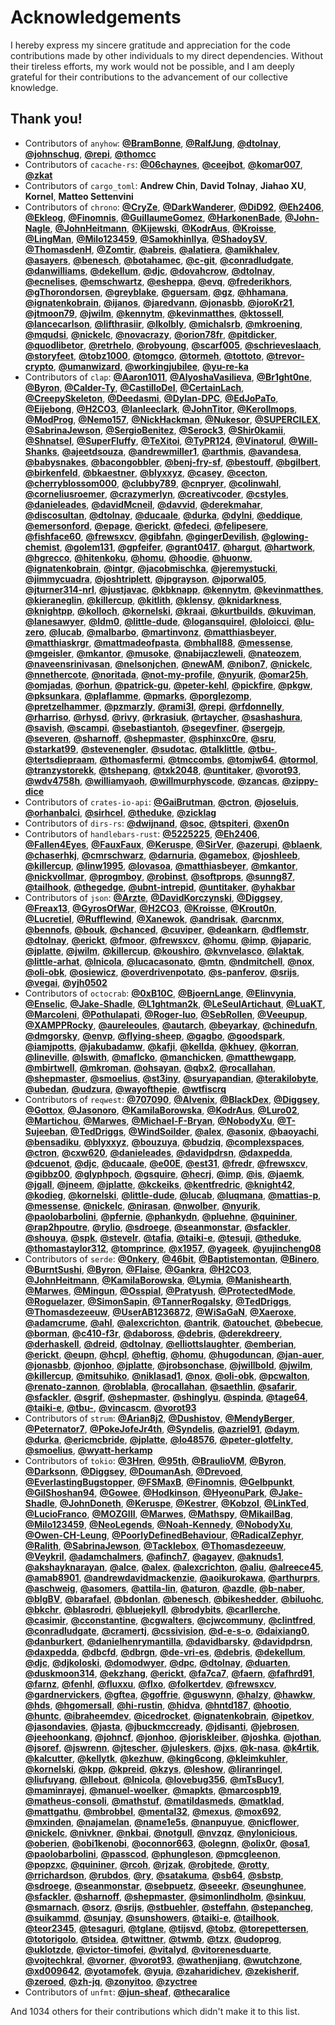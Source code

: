# Acknowledgements

I hereby express my sincere gratitude and appreciation for the code contributions made by other individuals to my direct dependencies. Without their tireless efforts, my work would not be possible, and I am deeply grateful for their contributions to the advancement of our collective knowledge.

## Thank you!

- Contributors of `anyhow`:  **[@BramBonne](https://github.com/BramBonne)**,  **[@RalfJung](https://github.com/RalfJung)**,  **[@dtolnay](https://github.com/dtolnay)**,  **[@johnschug](https://github.com/johnschug)**,  **[@repi](https://github.com/repi)**,  **[@thomcc](https://github.com/thomcc)**
- Contributors of `cacache-rs`:  **[@06chaynes](https://github.com/06chaynes)**,  **[@ceejbot](https://github.com/ceejbot)**,  **[@komar007](https://github.com/komar007)**,  **[@zkat](https://github.com/zkat)**
- Contributors of `cargo_toml`:  **Andrew Chin**,  **David Tolnay**,  **Jiahao XU**,  **Kornel**,  **Matteo Settenvini**
- Contributors of `chrono`:  **[@CryZe](https://github.com/CryZe)**,  **[@DarkWanderer](https://github.com/DarkWanderer)**,  **[@DiD92](https://github.com/DiD92)**,  **[@Eh2406](https://github.com/Eh2406)**,  **[@Ekleog](https://github.com/Ekleog)**,  **[@Finomnis](https://github.com/Finomnis)**,  **[@GuillaumeGomez](https://github.com/GuillaumeGomez)**,  **[@HarkonenBade](https://github.com/HarkonenBade)**,  **[@John-Nagle](https://github.com/John-Nagle)**,  **[@JohnHeitmann](https://github.com/JohnHeitmann)**,  **[@Kijewski](https://github.com/Kijewski)**,  **[@KodrAus](https://github.com/KodrAus)**,  **[@Kroisse](https://github.com/Kroisse)**,  **[@LingMan](https://github.com/LingMan)**,  **[@Milo123459](https://github.com/Milo123459)**,  **[@SamokhinIlya](https://github.com/SamokhinIlya)**,  **[@ShadoySV](https://github.com/ShadoySV)**,  **[@ThomasdenH](https://github.com/ThomasdenH)**,  **[@Zomtir](https://github.com/Zomtir)**,  **[@abreis](https://github.com/abreis)**,  **[@alatiera](https://github.com/alatiera)**,  **[@amikhalev](https://github.com/amikhalev)**,  **[@asayers](https://github.com/asayers)**,  **[@benesch](https://github.com/benesch)**,  **[@botahamec](https://github.com/botahamec)**,  **[@c-git](https://github.com/c-git)**,  **[@conradludgate](https://github.com/conradludgate)**,  **[@danwilliams](https://github.com/danwilliams)**,  **[@dekellum](https://github.com/dekellum)**,  **[@djc](https://github.com/djc)**,  **[@dovahcrow](https://github.com/dovahcrow)**,  **[@dtolnay](https://github.com/dtolnay)**,  **[@ecnelises](https://github.com/ecnelises)**,  **[@emschwartz](https://github.com/emschwartz)**,  **[@esheppa](https://github.com/esheppa)**,  **[@evq](https://github.com/evq)**,  **[@frederikhors](https://github.com/frederikhors)**,  **[@gThorondorsen](https://github.com/gThorondorsen)**,  **[@greyblake](https://github.com/greyblake)**,  **[@guersam](https://github.com/guersam)**,  **[@gz](https://github.com/gz)**,  **[@hhamana](https://github.com/hhamana)**,  **[@ignatenkobrain](https://github.com/ignatenkobrain)**,  **[@ijanos](https://github.com/ijanos)**,  **[@jaredvann](https://github.com/jaredvann)**,  **[@jonasbb](https://github.com/jonasbb)**,  **[@joroKr21](https://github.com/joroKr21)**,  **[@jtmoon79](https://github.com/jtmoon79)**,  **[@jwilm](https://github.com/jwilm)**,  **[@kennytm](https://github.com/kennytm)**,  **[@kevinmatthes](https://github.com/kevinmatthes)**,  **[@ktossell](https://github.com/ktossell)**,  **[@lancecarlson](https://github.com/lancecarlson)**,  **[@lifthrasiir](https://github.com/lifthrasiir)**,  **[@lkolbly](https://github.com/lkolbly)**,  **[@michalsrb](https://github.com/michalsrb)**,  **[@mkroening](https://github.com/mkroening)**,  **[@mqudsi](https://github.com/mqudsi)**,  **[@nickelc](https://github.com/nickelc)**,  **[@novacrazy](https://github.com/novacrazy)**,  **[@orion78fr](https://github.com/orion78fr)**,  **[@pitdicker](https://github.com/pitdicker)**,  **[@quodlibetor](https://github.com/quodlibetor)**,  **[@retrhelo](https://github.com/retrhelo)**,  **[@robyoung](https://github.com/robyoung)**,  **[@scarf005](https://github.com/scarf005)**,  **[@schrieveslaach](https://github.com/schrieveslaach)**,  **[@storyfeet](https://github.com/storyfeet)**,  **[@tobz1000](https://github.com/tobz1000)**,  **[@tomgco](https://github.com/tomgco)**,  **[@tormeh](https://github.com/tormeh)**,  **[@tottoto](https://github.com/tottoto)**,  **[@trevor-crypto](https://github.com/trevor-crypto)**,  **[@umanwizard](https://github.com/umanwizard)**,  **[@workingjubilee](https://github.com/workingjubilee)**,  **[@yu-re-ka](https://github.com/yu-re-ka)**
- Contributors of `clap`:  **[@Aaron1011](https://github.com/Aaron1011)**,  **[@AlyoshaVasilieva](https://github.com/AlyoshaVasilieva)**,  **[@Br1ght0ne](https://github.com/Br1ght0ne)**,  **[@Byron](https://github.com/Byron)**,  **[@Calder-Ty](https://github.com/Calder-Ty)**,  **[@CastilloDel](https://github.com/CastilloDel)**,  **[@CertainLach](https://github.com/CertainLach)**,  **[@CreepySkeleton](https://github.com/CreepySkeleton)**,  **[@Deedasmi](https://github.com/Deedasmi)**,  **[@Dylan-DPC](https://github.com/Dylan-DPC)**,  **[@EdJoPaTo](https://github.com/EdJoPaTo)**,  **[@Eijebong](https://github.com/Eijebong)**,  **[@H2CO3](https://github.com/H2CO3)**,  **[@Ianleeclark](https://github.com/Ianleeclark)**,  **[@JohnTitor](https://github.com/JohnTitor)**,  **[@Kerollmops](https://github.com/Kerollmops)**,  **[@ModProg](https://github.com/ModProg)**,  **[@Nemo157](https://github.com/Nemo157)**,  **[@NickHackman](https://github.com/NickHackman)**,  **[@Nukesor](https://github.com/Nukesor)**,  **[@SUPERCILEX](https://github.com/SUPERCILEX)**,  **[@SabrinaJewson](https://github.com/SabrinaJewson)**,  **[@SergioBenitez](https://github.com/SergioBenitez)**,  **[@Serock3](https://github.com/Serock3)**,  **[@Shir0kamii](https://github.com/Shir0kamii)**,  **[@Shnatsel](https://github.com/Shnatsel)**,  **[@SuperFluffy](https://github.com/SuperFluffy)**,  **[@TeXitoi](https://github.com/TeXitoi)**,  **[@TyPR124](https://github.com/TyPR124)**,  **[@Vinatorul](https://github.com/Vinatorul)**,  **[@Will-Shanks](https://github.com/Will-Shanks)**,  **[@ajeetdsouza](https://github.com/ajeetdsouza)**,  **[@andrewmiller1](https://github.com/andrewmiller1)**,  **[@arthmis](https://github.com/arthmis)**,  **[@avandesa](https://github.com/avandesa)**,  **[@babysnakes](https://github.com/babysnakes)**,  **[@bacongobbler](https://github.com/bacongobbler)**,  **[@benj-fry-sf](https://github.com/benj-fry-sf)**,  **[@bestouff](https://github.com/bestouff)**,  **[@bgilbert](https://github.com/bgilbert)**,  **[@birkenfeld](https://github.com/birkenfeld)**,  **[@bkaestner](https://github.com/bkaestner)**,  **[@blyxxyz](https://github.com/blyxxyz)**,  **[@casey](https://github.com/casey)**,  **[@cecton](https://github.com/cecton)**,  **[@cherryblossom000](https://github.com/cherryblossom000)**,  **[@clubby789](https://github.com/clubby789)**,  **[@cnpryer](https://github.com/cnpryer)**,  **[@colinwahl](https://github.com/colinwahl)**,  **[@corneliusroemer](https://github.com/corneliusroemer)**,  **[@crazymerlyn](https://github.com/crazymerlyn)**,  **[@creativcoder](https://github.com/creativcoder)**,  **[@cstyles](https://github.com/cstyles)**,  **[@danieleades](https://github.com/danieleades)**,  **[@davidMcneil](https://github.com/davidMcneil)**,  **[@davvid](https://github.com/davvid)**,  **[@derekmahar](https://github.com/derekmahar)**,  **[@discosultan](https://github.com/discosultan)**,  **[@dtolnay](https://github.com/dtolnay)**,  **[@ducaale](https://github.com/ducaale)**,  **[@durka](https://github.com/durka)**,  **[@dylni](https://github.com/dylni)**,  **[@eddique](https://github.com/eddique)**,  **[@emersonford](https://github.com/emersonford)**,  **[@epage](https://github.com/epage)**,  **[@erickt](https://github.com/erickt)**,  **[@fedeci](https://github.com/fedeci)**,  **[@felipesere](https://github.com/felipesere)**,  **[@fishface60](https://github.com/fishface60)**,  **[@frewsxcv](https://github.com/frewsxcv)**,  **[@gibfahn](https://github.com/gibfahn)**,  **[@gingerDevilish](https://github.com/gingerDevilish)**,  **[@glowing-chemist](https://github.com/glowing-chemist)**,  **[@golem131](https://github.com/golem131)**,  **[@gpfeifer](https://github.com/gpfeifer)**,  **[@grant0417](https://github.com/grant0417)**,  **[@hargut](https://github.com/hargut)**,  **[@hartwork](https://github.com/hartwork)**,  **[@hgrecco](https://github.com/hgrecco)**,  **[@hitenkoku](https://github.com/hitenkoku)**,  **[@homu](https://github.com/homu)**,  **[@hoodie](https://github.com/hoodie)**,  **[@huonw](https://github.com/huonw)**,  **[@ignatenkobrain](https://github.com/ignatenkobrain)**,  **[@intgr](https://github.com/intgr)**,  **[@jacobmischka](https://github.com/jacobmischka)**,  **[@jeremystucki](https://github.com/jeremystucki)**,  **[@jimmycuadra](https://github.com/jimmycuadra)**,  **[@joshtriplett](https://github.com/joshtriplett)**,  **[@jpgrayson](https://github.com/jpgrayson)**,  **[@jporwal05](https://github.com/jporwal05)**,  **[@jturner314-nrl](https://github.com/jturner314-nrl)**,  **[@justjavac](https://github.com/justjavac)**,  **[@kbknapp](https://github.com/kbknapp)**,  **[@kennytm](https://github.com/kennytm)**,  **[@kevinmatthes](https://github.com/kevinmatthes)**,  **[@kieraneglin](https://github.com/kieraneglin)**,  **[@killercup](https://github.com/killercup)**,  **[@kitlith](https://github.com/kitlith)**,  **[@klensy](https://github.com/klensy)**,  **[@knidarkness](https://github.com/knidarkness)**,  **[@knightpp](https://github.com/knightpp)**,  **[@kolloch](https://github.com/kolloch)**,  **[@kornelski](https://github.com/kornelski)**,  **[@kraai](https://github.com/kraai)**,  **[@kurtbuilds](https://github.com/kurtbuilds)**,  **[@kuviman](https://github.com/kuviman)**,  **[@lanesawyer](https://github.com/lanesawyer)**,  **[@ldm0](https://github.com/ldm0)**,  **[@little-dude](https://github.com/little-dude)**,  **[@logansquirel](https://github.com/logansquirel)**,  **[@loloicci](https://github.com/loloicci)**,  **[@lu-zero](https://github.com/lu-zero)**,  **[@lucab](https://github.com/lucab)**,  **[@malbarbo](https://github.com/malbarbo)**,  **[@martinvonz](https://github.com/martinvonz)**,  **[@matthiasbeyer](https://github.com/matthiasbeyer)**,  **[@matthiaskrgr](https://github.com/matthiaskrgr)**,  **[@mattmadeofpasta](https://github.com/mattmadeofpasta)**,  **[@mbhall88](https://github.com/mbhall88)**,  **[@messense](https://github.com/messense)**,  **[@mgeisler](https://github.com/mgeisler)**,  **[@mkantor](https://github.com/mkantor)**,  **[@musoke](https://github.com/musoke)**,  **[@nabijaczleweli](https://github.com/nabijaczleweli)**,  **[@nateozem](https://github.com/nateozem)**,  **[@naveensrinivasan](https://github.com/naveensrinivasan)**,  **[@nelsonjchen](https://github.com/nelsonjchen)**,  **[@newAM](https://github.com/newAM)**,  **[@nibon7](https://github.com/nibon7)**,  **[@nickelc](https://github.com/nickelc)**,  **[@nnethercote](https://github.com/nnethercote)**,  **[@noritada](https://github.com/noritada)**,  **[@not-my-profile](https://github.com/not-my-profile)**,  **[@nyurik](https://github.com/nyurik)**,  **[@omar25h](https://github.com/omar25h)**,  **[@omjadas](https://github.com/omjadas)**,  **[@orhun](https://github.com/orhun)**,  **[@patrick-gu](https://github.com/patrick-gu)**,  **[@peter-kehl](https://github.com/peter-kehl)**,  **[@pickfire](https://github.com/pickfire)**,  **[@pkgw](https://github.com/pkgw)**,  **[@pksunkara](https://github.com/pksunkara)**,  **[@plaflamme](https://github.com/plaflamme)**,  **[@pmarks](https://github.com/pmarks)**,  **[@porglezomp](https://github.com/porglezomp)**,  **[@pretzelhammer](https://github.com/pretzelhammer)**,  **[@pzmarzly](https://github.com/pzmarzly)**,  **[@rami3l](https://github.com/rami3l)**,  **[@repi](https://github.com/repi)**,  **[@rfdonnelly](https://github.com/rfdonnelly)**,  **[@rharriso](https://github.com/rharriso)**,  **[@rhysd](https://github.com/rhysd)**,  **[@rivy](https://github.com/rivy)**,  **[@rkrasiuk](https://github.com/rkrasiuk)**,  **[@rtaycher](https://github.com/rtaycher)**,  **[@sashashura](https://github.com/sashashura)**,  **[@savish](https://github.com/savish)**,  **[@scampi](https://github.com/scampi)**,  **[@sebastiantoh](https://github.com/sebastiantoh)**,  **[@segevfiner](https://github.com/segevfiner)**,  **[@sergejp](https://github.com/sergejp)**,  **[@severen](https://github.com/severen)**,  **[@sharnoff](https://github.com/sharnoff)**,  **[@shepmaster](https://github.com/shepmaster)**,  **[@sphinxc0re](https://github.com/sphinxc0re)**,  **[@sru](https://github.com/sru)**,  **[@starkat99](https://github.com/starkat99)**,  **[@stevenengler](https://github.com/stevenengler)**,  **[@sudotac](https://github.com/sudotac)**,  **[@talklittle](https://github.com/talklittle)**,  **[@tbu-](https://github.com/tbu-)**,  **[@tertsdiepraam](https://github.com/tertsdiepraam)**,  **[@thomasfermi](https://github.com/thomasfermi)**,  **[@tmccombs](https://github.com/tmccombs)**,  **[@tomjw64](https://github.com/tomjw64)**,  **[@tormol](https://github.com/tormol)**,  **[@tranzystorekk](https://github.com/tranzystorekk)**,  **[@tshepang](https://github.com/tshepang)**,  **[@txk2048](https://github.com/txk2048)**,  **[@untitaker](https://github.com/untitaker)**,  **[@vorot93](https://github.com/vorot93)**,  **[@wdv4758h](https://github.com/wdv4758h)**,  **[@williamyaoh](https://github.com/williamyaoh)**,  **[@willmurphyscode](https://github.com/willmurphyscode)**,  **[@zancas](https://github.com/zancas)**,  **[@zippy-dice](https://github.com/zippy-dice)**
- Contributors of `crates-io-api`:  **[@GaiBrutman](https://github.com/GaiBrutman)**,  **[@ctron](https://github.com/ctron)**,  **[@joseluis](https://github.com/joseluis)**,  **[@orhanbalci](https://github.com/orhanbalci)**,  **[@sirhcel](https://github.com/sirhcel)**,  **[@theduke](https://github.com/theduke)**,  **[@zicklag](https://github.com/zicklag)**
- Contributors of `dirs-rs`:  **[@dwijnand](https://github.com/dwijnand)**,  **[@soc](https://github.com/soc)**,  **[@tspiteri](https://github.com/tspiteri)**,  **[@xen0n](https://github.com/xen0n)**
- Contributors of `handlebars-rust`:  **[@5225225](https://github.com/5225225)**,  **[@Eh2406](https://github.com/Eh2406)**,  **[@Fallen4Eyes](https://github.com/Fallen4Eyes)**,  **[@FauxFaux](https://github.com/FauxFaux)**,  **[@Keruspe](https://github.com/Keruspe)**,  **[@SirVer](https://github.com/SirVer)**,  **[@azerupi](https://github.com/azerupi)**,  **[@blaenk](https://github.com/blaenk)**,  **[@chaserhkj](https://github.com/chaserhkj)**,  **[@cmrschwarz](https://github.com/cmrschwarz)**,  **[@darnuria](https://github.com/darnuria)**,  **[@gamebox](https://github.com/gamebox)**,  **[@joshleeb](https://github.com/joshleeb)**,  **[@killercup](https://github.com/killercup)**,  **[@linw1995](https://github.com/linw1995)**,  **[@lovasoa](https://github.com/lovasoa)**,  **[@matthiasbeyer](https://github.com/matthiasbeyer)**,  **[@mkantor](https://github.com/mkantor)**,  **[@nickvollmar](https://github.com/nickvollmar)**,  **[@progmboy](https://github.com/progmboy)**,  **[@robinst](https://github.com/robinst)**,  **[@softprops](https://github.com/softprops)**,  **[@sunng87](https://github.com/sunng87)**,  **[@tailhook](https://github.com/tailhook)**,  **[@thegedge](https://github.com/thegedge)**,  **[@ubnt-intrepid](https://github.com/ubnt-intrepid)**,  **[@untitaker](https://github.com/untitaker)**,  **[@yhakbar](https://github.com/yhakbar)**
- Contributors of `json`:  **[@Arzte](https://github.com/Arzte)**,  **[@DavidKorczynski](https://github.com/DavidKorczynski)**,  **[@Diggsey](https://github.com/Diggsey)**,  **[@Freax13](https://github.com/Freax13)**,  **[@GyrosOfWar](https://github.com/GyrosOfWar)**,  **[@H2CO3](https://github.com/H2CO3)**,  **[@Kroisse](https://github.com/Kroisse)**,  **[@Krout0n](https://github.com/Krout0n)**,  **[@Lucretiel](https://github.com/Lucretiel)**,  **[@Rufflewind](https://github.com/Rufflewind)**,  **[@Xanewok](https://github.com/Xanewok)**,  **[@andrisak](https://github.com/andrisak)**,  **[@arcnmx](https://github.com/arcnmx)**,  **[@bennofs](https://github.com/bennofs)**,  **[@bouk](https://github.com/bouk)**,  **[@chanced](https://github.com/chanced)**,  **[@cuviper](https://github.com/cuviper)**,  **[@deankarn](https://github.com/deankarn)**,  **[@dflemstr](https://github.com/dflemstr)**,  **[@dtolnay](https://github.com/dtolnay)**,  **[@erickt](https://github.com/erickt)**,  **[@fmoor](https://github.com/fmoor)**,  **[@frewsxcv](https://github.com/frewsxcv)**,  **[@homu](https://github.com/homu)**,  **[@imp](https://github.com/imp)**,  **[@japaric](https://github.com/japaric)**,  **[@jplatte](https://github.com/jplatte)**,  **[@jwilm](https://github.com/jwilm)**,  **[@killercup](https://github.com/killercup)**,  **[@koushiro](https://github.com/koushiro)**,  **[@kvnvelasco](https://github.com/kvnvelasco)**,  **[@laktak](https://github.com/laktak)**,  **[@little-arhat](https://github.com/little-arhat)**,  **[@lnicola](https://github.com/lnicola)**,  **[@lucacasonato](https://github.com/lucacasonato)**,  **[@mtn](https://github.com/mtn)**,  **[@ndmitchell](https://github.com/ndmitchell)**,  **[@nox](https://github.com/nox)**,  **[@oli-obk](https://github.com/oli-obk)**,  **[@osiewicz](https://github.com/osiewicz)**,  **[@overdrivenpotato](https://github.com/overdrivenpotato)**,  **[@s-panferov](https://github.com/s-panferov)**,  **[@srijs](https://github.com/srijs)**,  **[@vegai](https://github.com/vegai)**,  **[@yjh0502](https://github.com/yjh0502)**
- Contributors of `octocrab`:  **[@0xB10C](https://github.com/0xB10C)**,  **[@BjoernLange](https://github.com/BjoernLange)**,  **[@Elinvynia](https://github.com/Elinvynia)**,  **[@Enselic](https://github.com/Enselic)**,  **[@Jake-Shadle](https://github.com/Jake-Shadle)**,  **[@L1ghtman2k](https://github.com/L1ghtman2k)**,  **[@LeSeulArtichaut](https://github.com/LeSeulArtichaut)**,  **[@LuaKT](https://github.com/LuaKT)**,  **[@MarcoIeni](https://github.com/MarcoIeni)**,  **[@Pothulapati](https://github.com/Pothulapati)**,  **[@Roger-luo](https://github.com/Roger-luo)**,  **[@SebRollen](https://github.com/SebRollen)**,  **[@Veeupup](https://github.com/Veeupup)**,  **[@XAMPPRocky](https://github.com/XAMPPRocky)**,  **[@aureleoules](https://github.com/aureleoules)**,  **[@autarch](https://github.com/autarch)**,  **[@beyarkay](https://github.com/beyarkay)**,  **[@chinedufn](https://github.com/chinedufn)**,  **[@dmgorsky](https://github.com/dmgorsky)**,  **[@envp](https://github.com/envp)**,  **[@flying-sheep](https://github.com/flying-sheep)**,  **[@gagbo](https://github.com/gagbo)**,  **[@goodspark](https://github.com/goodspark)**,  **[@iamjpotts](https://github.com/iamjpotts)**,  **[@jakubadamw](https://github.com/jakubadamw)**,  **[@kafji](https://github.com/kafji)**,  **[@kellda](https://github.com/kellda)**,  **[@khuey](https://github.com/khuey)**,  **[@korran](https://github.com/korran)**,  **[@lineville](https://github.com/lineville)**,  **[@lswith](https://github.com/lswith)**,  **[@maflcko](https://github.com/maflcko)**,  **[@manchicken](https://github.com/manchicken)**,  **[@matthewgapp](https://github.com/matthewgapp)**,  **[@mbirtwell](https://github.com/mbirtwell)**,  **[@mkroman](https://github.com/mkroman)**,  **[@ohsayan](https://github.com/ohsayan)**,  **[@qbx2](https://github.com/qbx2)**,  **[@rocallahan](https://github.com/rocallahan)**,  **[@shepmaster](https://github.com/shepmaster)**,  **[@smoelius](https://github.com/smoelius)**,  **[@st3iny](https://github.com/st3iny)**,  **[@suryapandian](https://github.com/suryapandian)**,  **[@terakilobyte](https://github.com/terakilobyte)**,  **[@ubedan](https://github.com/ubedan)**,  **[@udzura](https://github.com/udzura)**,  **[@wayofthepie](https://github.com/wayofthepie)**,  **[@wtfiscrq](https://github.com/wtfiscrq)**
- Contributors of `reqwest`:  **[@707090](https://github.com/707090)**,  **[@Alvenix](https://github.com/Alvenix)**,  **[@BlackDex](https://github.com/BlackDex)**,  **[@Diggsey](https://github.com/Diggsey)**,  **[@Gottox](https://github.com/Gottox)**,  **[@Jasonoro](https://github.com/Jasonoro)**,  **[@KamilaBorowska](https://github.com/KamilaBorowska)**,  **[@KodrAus](https://github.com/KodrAus)**,  **[@Luro02](https://github.com/Luro02)**,  **[@Martichou](https://github.com/Martichou)**,  **[@Marwes](https://github.com/Marwes)**,  **[@Michael-F-Bryan](https://github.com/Michael-F-Bryan)**,  **[@NobodyXu](https://github.com/NobodyXu)**,  **[@T-Sujeeban](https://github.com/T-Sujeeban)**,  **[@TedDriggs](https://github.com/TedDriggs)**,  **[@WindSoilder](https://github.com/WindSoilder)**,  **[@alex](https://github.com/alex)**,  **[@asonix](https://github.com/asonix)**,  **[@baoyachi](https://github.com/baoyachi)**,  **[@bensadiku](https://github.com/bensadiku)**,  **[@blyxxyz](https://github.com/blyxxyz)**,  **[@bouzuya](https://github.com/bouzuya)**,  **[@budziq](https://github.com/budziq)**,  **[@complexspaces](https://github.com/complexspaces)**,  **[@ctron](https://github.com/ctron)**,  **[@cxw620](https://github.com/cxw620)**,  **[@danieleades](https://github.com/danieleades)**,  **[@davidpdrsn](https://github.com/davidpdrsn)**,  **[@daxpedda](https://github.com/daxpedda)**,  **[@dcuenot](https://github.com/dcuenot)**,  **[@djc](https://github.com/djc)**,  **[@ducaale](https://github.com/ducaale)**,  **[@e00E](https://github.com/e00E)**,  **[@est31](https://github.com/est31)**,  **[@fredr](https://github.com/fredr)**,  **[@frewsxcv](https://github.com/frewsxcv)**,  **[@gibbz00](https://github.com/gibbz00)**,  **[@glyphpoch](https://github.com/glyphpoch)**,  **[@gsquire](https://github.com/gsquire)**,  **[@hecrj](https://github.com/hecrj)**,  **[@imp](https://github.com/imp)**,  **[@is](https://github.com/is)**,  **[@jaemk](https://github.com/jaemk)**,  **[@jgall](https://github.com/jgall)**,  **[@jneem](https://github.com/jneem)**,  **[@jplatte](https://github.com/jplatte)**,  **[@kckeiks](https://github.com/kckeiks)**,  **[@kentfredric](https://github.com/kentfredric)**,  **[@knight42](https://github.com/knight42)**,  **[@kodieg](https://github.com/kodieg)**,  **[@kornelski](https://github.com/kornelski)**,  **[@little-dude](https://github.com/little-dude)**,  **[@lucab](https://github.com/lucab)**,  **[@luqmana](https://github.com/luqmana)**,  **[@mattias-p](https://github.com/mattias-p)**,  **[@messense](https://github.com/messense)**,  **[@nickelc](https://github.com/nickelc)**,  **[@nirasan](https://github.com/nirasan)**,  **[@nwolber](https://github.com/nwolber)**,  **[@nyurik](https://github.com/nyurik)**,  **[@paolobarbolini](https://github.com/paolobarbolini)**,  **[@pfernie](https://github.com/pfernie)**,  **[@phankydn](https://github.com/phankydn)**,  **[@pluehne](https://github.com/pluehne)**,  **[@quininer](https://github.com/quininer)**,  **[@rap2hpoutre](https://github.com/rap2hpoutre)**,  **[@rylio](https://github.com/rylio)**,  **[@sdroege](https://github.com/sdroege)**,  **[@seanmonstar](https://github.com/seanmonstar)**,  **[@sfackler](https://github.com/sfackler)**,  **[@shouya](https://github.com/shouya)**,  **[@spk](https://github.com/spk)**,  **[@stevelr](https://github.com/stevelr)**,  **[@tafia](https://github.com/tafia)**,  **[@taiki-e](https://github.com/taiki-e)**,  **[@tesuji](https://github.com/tesuji)**,  **[@theduke](https://github.com/theduke)**,  **[@thomastaylor312](https://github.com/thomastaylor312)**,  **[@tomprince](https://github.com/tomprince)**,  **[@x1957](https://github.com/x1957)**,  **[@yageek](https://github.com/yageek)**,  **[@yujincheng08](https://github.com/yujincheng08)**
- Contributors of `serde`:  **[@0nkery](https://github.com/0nkery)**,  **[@46bit](https://github.com/46bit)**,  **[@Baptistemontan](https://github.com/Baptistemontan)**,  **[@Binero](https://github.com/Binero)**,  **[@BurntSushi](https://github.com/BurntSushi)**,  **[@Byron](https://github.com/Byron)**,  **[@Flaise](https://github.com/Flaise)**,  **[@Gankra](https://github.com/Gankra)**,  **[@H2CO3](https://github.com/H2CO3)**,  **[@JohnHeitmann](https://github.com/JohnHeitmann)**,  **[@KamilaBorowska](https://github.com/KamilaBorowska)**,  **[@Lymia](https://github.com/Lymia)**,  **[@Manishearth](https://github.com/Manishearth)**,  **[@Marwes](https://github.com/Marwes)**,  **[@Mingun](https://github.com/Mingun)**,  **[@Osspial](https://github.com/Osspial)**,  **[@Pratyush](https://github.com/Pratyush)**,  **[@ProtectedMode](https://github.com/ProtectedMode)**,  **[@Roguelazer](https://github.com/Roguelazer)**,  **[@SimonSapin](https://github.com/SimonSapin)**,  **[@TannerRogalsky](https://github.com/TannerRogalsky)**,  **[@TedDriggs](https://github.com/TedDriggs)**,  **[@Thomasdezeeuw](https://github.com/Thomasdezeeuw)**,  **[@UserAB1236872](https://github.com/UserAB1236872)**,  **[@WiSaGaN](https://github.com/WiSaGaN)**,  **[@Xaeroxe](https://github.com/Xaeroxe)**,  **[@adamcrume](https://github.com/adamcrume)**,  **[@ahl](https://github.com/ahl)**,  **[@alexcrichton](https://github.com/alexcrichton)**,  **[@antrik](https://github.com/antrik)**,  **[@atouchet](https://github.com/atouchet)**,  **[@bebecue](https://github.com/bebecue)**,  **[@borman](https://github.com/borman)**,  **[@c410-f3r](https://github.com/c410-f3r)**,  **[@daboross](https://github.com/daboross)**,  **[@debris](https://github.com/debris)**,  **[@derekdreery](https://github.com/derekdreery)**,  **[@derhaskell](https://github.com/derhaskell)**,  **[@dreid](https://github.com/dreid)**,  **[@dtolnay](https://github.com/dtolnay)**,  **[@elliottslaughter](https://github.com/elliottslaughter)**,  **[@emberian](https://github.com/emberian)**,  **[@erickt](https://github.com/erickt)**,  **[@eupn](https://github.com/eupn)**,  **[@hcpl](https://github.com/hcpl)**,  **[@heftig](https://github.com/heftig)**,  **[@homu](https://github.com/homu)**,  **[@hugoduncan](https://github.com/hugoduncan)**,  **[@jan-auer](https://github.com/jan-auer)**,  **[@jonasbb](https://github.com/jonasbb)**,  **[@jonhoo](https://github.com/jonhoo)**,  **[@jplatte](https://github.com/jplatte)**,  **[@jrobsonchase](https://github.com/jrobsonchase)**,  **[@jwillbold](https://github.com/jwillbold)**,  **[@jwilm](https://github.com/jwilm)**,  **[@killercup](https://github.com/killercup)**,  **[@mitsuhiko](https://github.com/mitsuhiko)**,  **[@niklasad1](https://github.com/niklasad1)**,  **[@nox](https://github.com/nox)**,  **[@oli-obk](https://github.com/oli-obk)**,  **[@pcwalton](https://github.com/pcwalton)**,  **[@renato-zannon](https://github.com/renato-zannon)**,  **[@roblabla](https://github.com/roblabla)**,  **[@rocallahan](https://github.com/rocallahan)**,  **[@saethlin](https://github.com/saethlin)**,  **[@safarir](https://github.com/safarir)**,  **[@sfackler](https://github.com/sfackler)**,  **[@sgrif](https://github.com/sgrif)**,  **[@shepmaster](https://github.com/shepmaster)**,  **[@shinglyu](https://github.com/shinglyu)**,  **[@spinda](https://github.com/spinda)**,  **[@tage64](https://github.com/tage64)**,  **[@taiki-e](https://github.com/taiki-e)**,  **[@tbu-](https://github.com/tbu-)**,  **[@vincascm](https://github.com/vincascm)**,  **[@vorot93](https://github.com/vorot93)**
- Contributors of `strum`:  **[@Arian8j2](https://github.com/Arian8j2)**,  **[@Dushistov](https://github.com/Dushistov)**,  **[@MendyBerger](https://github.com/MendyBerger)**,  **[@Peternator7](https://github.com/Peternator7)**,  **[@PokeJofeJr4th](https://github.com/PokeJofeJr4th)**,  **[@Syndelis](https://github.com/Syndelis)**,  **[@azriel91](https://github.com/azriel91)**,  **[@daym](https://github.com/daym)**,  **[@durka](https://github.com/durka)**,  **[@ericmcbride](https://github.com/ericmcbride)**,  **[@jplatte](https://github.com/jplatte)**,  **[@lo48576](https://github.com/lo48576)**,  **[@peter-glotfelty](https://github.com/peter-glotfelty)**,  **[@smoelius](https://github.com/smoelius)**,  **[@wyatt-herkamp](https://github.com/wyatt-herkamp)**
- Contributors of `tokio`:  **[@3Hren](https://github.com/3Hren)**,  **[@95th](https://github.com/95th)**,  **[@BraulioVM](https://github.com/BraulioVM)**,  **[@Byron](https://github.com/Byron)**,  **[@Darksonn](https://github.com/Darksonn)**,  **[@Diggsey](https://github.com/Diggsey)**,  **[@DoumanAsh](https://github.com/DoumanAsh)**,  **[@Drevoed](https://github.com/Drevoed)**,  **[@EverlastingBugstopper](https://github.com/EverlastingBugstopper)**,  **[@FSMaxB](https://github.com/FSMaxB)**,  **[@Finomnis](https://github.com/Finomnis)**,  **[@Gelbpunkt](https://github.com/Gelbpunkt)**,  **[@GilShoshan94](https://github.com/GilShoshan94)**,  **[@Gowee](https://github.com/Gowee)**,  **[@Hodkinson](https://github.com/Hodkinson)**,  **[@HyeonuPark](https://github.com/HyeonuPark)**,  **[@Jake-Shadle](https://github.com/Jake-Shadle)**,  **[@JohnDoneth](https://github.com/JohnDoneth)**,  **[@Keruspe](https://github.com/Keruspe)**,  **[@Kestrer](https://github.com/Kestrer)**,  **[@Kobzol](https://github.com/Kobzol)**,  **[@LinkTed](https://github.com/LinkTed)**,  **[@LucioFranco](https://github.com/LucioFranco)**,  **[@MOZGIII](https://github.com/MOZGIII)**,  **[@Marwes](https://github.com/Marwes)**,  **[@Mathspy](https://github.com/Mathspy)**,  **[@MikailBag](https://github.com/MikailBag)**,  **[@Milo123459](https://github.com/Milo123459)**,  **[@NeoLegends](https://github.com/NeoLegends)**,  **[@Noah-Kennedy](https://github.com/Noah-Kennedy)**,  **[@NobodyXu](https://github.com/NobodyXu)**,  **[@Owen-CH-Leung](https://github.com/Owen-CH-Leung)**,  **[@PoorlyDefinedBehaviour](https://github.com/PoorlyDefinedBehaviour)**,  **[@RadicalZephyr](https://github.com/RadicalZephyr)**,  **[@Ralith](https://github.com/Ralith)**,  **[@SabrinaJewson](https://github.com/SabrinaJewson)**,  **[@Tacklebox](https://github.com/Tacklebox)**,  **[@Thomasdezeeuw](https://github.com/Thomasdezeeuw)**,  **[@Veykril](https://github.com/Veykril)**,  **[@adamchalmers](https://github.com/adamchalmers)**,  **[@afinch7](https://github.com/afinch7)**,  **[@agayev](https://github.com/agayev)**,  **[@aknuds1](https://github.com/aknuds1)**,  **[@akshayknarayan](https://github.com/akshayknarayan)**,  **[@alce](https://github.com/alce)**,  **[@alex](https://github.com/alex)**,  **[@alexcrichton](https://github.com/alexcrichton)**,  **[@aliu](https://github.com/aliu)**,  **[@alreece45](https://github.com/alreece45)**,  **[@amab8901](https://github.com/amab8901)**,  **[@andrewdavidmackenzie](https://github.com/andrewdavidmackenzie)**,  **[@aoikurokawa](https://github.com/aoikurokawa)**,  **[@arthurprs](https://github.com/arthurprs)**,  **[@aschweig](https://github.com/aschweig)**,  **[@asomers](https://github.com/asomers)**,  **[@attila-lin](https://github.com/attila-lin)**,  **[@aturon](https://github.com/aturon)**,  **[@azdle](https://github.com/azdle)**,  **[@b-naber](https://github.com/b-naber)**,  **[@bIgBV](https://github.com/bIgBV)**,  **[@barafael](https://github.com/barafael)**,  **[@bdonlan](https://github.com/bdonlan)**,  **[@benesch](https://github.com/benesch)**,  **[@bikeshedder](https://github.com/bikeshedder)**,  **[@biluohc](https://github.com/biluohc)**,  **[@bkchr](https://github.com/bkchr)**,  **[@blasrodri](https://github.com/blasrodri)**,  **[@bluejekyll](https://github.com/bluejekyll)**,  **[@brodybits](https://github.com/brodybits)**,  **[@carllerche](https://github.com/carllerche)**,  **[@casimir](https://github.com/casimir)**,  **[@cconstantine](https://github.com/cconstantine)**,  **[@cgwalters](https://github.com/cgwalters)**,  **[@cjwcommuny](https://github.com/cjwcommuny)**,  **[@clintfred](https://github.com/clintfred)**,  **[@conradludgate](https://github.com/conradludgate)**,  **[@cramertj](https://github.com/cramertj)**,  **[@cssivision](https://github.com/cssivision)**,  **[@d-e-s-o](https://github.com/d-e-s-o)**,  **[@daixiang0](https://github.com/daixiang0)**,  **[@danburkert](https://github.com/danburkert)**,  **[@danielhenrymantilla](https://github.com/danielhenrymantilla)**,  **[@davidbarsky](https://github.com/davidbarsky)**,  **[@davidpdrsn](https://github.com/davidpdrsn)**,  **[@daxpedda](https://github.com/daxpedda)**,  **[@dbcfd](https://github.com/dbcfd)**,  **[@dbrgn](https://github.com/dbrgn)**,  **[@de-vri-es](https://github.com/de-vri-es)**,  **[@debris](https://github.com/debris)**,  **[@dekellum](https://github.com/dekellum)**,  **[@djc](https://github.com/djc)**,  **[@djkoloski](https://github.com/djkoloski)**,  **[@domodwyer](https://github.com/domodwyer)**,  **[@dpc](https://github.com/dpc)**,  **[@dtolnay](https://github.com/dtolnay)**,  **[@duarten](https://github.com/duarten)**,  **[@duskmoon314](https://github.com/duskmoon314)**,  **[@ekzhang](https://github.com/ekzhang)**,  **[@erickt](https://github.com/erickt)**,  **[@fa7ca7](https://github.com/fa7ca7)**,  **[@faern](https://github.com/faern)**,  **[@fafhrd91](https://github.com/fafhrd91)**,  **[@farnz](https://github.com/farnz)**,  **[@fenhl](https://github.com/fenhl)**,  **[@fluxxu](https://github.com/fluxxu)**,  **[@flxo](https://github.com/flxo)**,  **[@folkertdev](https://github.com/folkertdev)**,  **[@frewsxcv](https://github.com/frewsxcv)**,  **[@gardnervickers](https://github.com/gardnervickers)**,  **[@gftea](https://github.com/gftea)**,  **[@goffrie](https://github.com/goffrie)**,  **[@guswynn](https://github.com/guswynn)**,  **[@halzy](https://github.com/halzy)**,  **[@hawkw](https://github.com/hawkw)**,  **[@hds](https://github.com/hds)**,  **[@hgomersall](https://github.com/hgomersall)**,  **[@hi-rustin](https://github.com/hi-rustin)**,  **[@hidva](https://github.com/hidva)**,  **[@hntd187](https://github.com/hntd187)**,  **[@hootio](https://github.com/hootio)**,  **[@huntc](https://github.com/huntc)**,  **[@ibraheemdev](https://github.com/ibraheemdev)**,  **[@icedrocket](https://github.com/icedrocket)**,  **[@ignatenkobrain](https://github.com/ignatenkobrain)**,  **[@ipetkov](https://github.com/ipetkov)**,  **[@jasondavies](https://github.com/jasondavies)**,  **[@jasta](https://github.com/jasta)**,  **[@jbuckmccready](https://github.com/jbuckmccready)**,  **[@jdisanti](https://github.com/jdisanti)**,  **[@jebrosen](https://github.com/jebrosen)**,  **[@jeehoonkang](https://github.com/jeehoonkang)**,  **[@johncf](https://github.com/johncf)**,  **[@jonhoo](https://github.com/jonhoo)**,  **[@joriskleiber](https://github.com/joriskleiber)**,  **[@joshka](https://github.com/joshka)**,  **[@jothan](https://github.com/jothan)**,  **[@jsoref](https://github.com/jsoref)**,  **[@jswrenn](https://github.com/jswrenn)**,  **[@jtescher](https://github.com/jtescher)**,  **[@juleskers](https://github.com/juleskers)**,  **[@jxs](https://github.com/jxs)**,  **[@k-nasa](https://github.com/k-nasa)**,  **[@k4rtik](https://github.com/k4rtik)**,  **[@kalcutter](https://github.com/kalcutter)**,  **[@kellytk](https://github.com/kellytk)**,  **[@kezhuw](https://github.com/kezhuw)**,  **[@king6cong](https://github.com/king6cong)**,  **[@kleimkuhler](https://github.com/kleimkuhler)**,  **[@kornelski](https://github.com/kornelski)**,  **[@kpp](https://github.com/kpp)**,  **[@kpreid](https://github.com/kpreid)**,  **[@kzys](https://github.com/kzys)**,  **[@leshow](https://github.com/leshow)**,  **[@liranringel](https://github.com/liranringel)**,  **[@liufuyang](https://github.com/liufuyang)**,  **[@llebout](https://github.com/llebout)**,  **[@lnicola](https://github.com/lnicola)**,  **[@lovebug356](https://github.com/lovebug356)**,  **[@mTsBucy1](https://github.com/mTsBucy1)**,  **[@maminrayej](https://github.com/maminrayej)**,  **[@manuel-woelker](https://github.com/manuel-woelker)**,  **[@mapkts](https://github.com/mapkts)**,  **[@marcospb19](https://github.com/marcospb19)**,  **[@matheus-consoli](https://github.com/matheus-consoli)**,  **[@mathstuf](https://github.com/mathstuf)**,  **[@matildasmeds](https://github.com/matildasmeds)**,  **[@matklad](https://github.com/matklad)**,  **[@mattgathu](https://github.com/mattgathu)**,  **[@mbrobbel](https://github.com/mbrobbel)**,  **[@mental32](https://github.com/mental32)**,  **[@mexus](https://github.com/mexus)**,  **[@mox692](https://github.com/mox692)**,  **[@mxinden](https://github.com/mxinden)**,  **[@najamelan](https://github.com/najamelan)**,  **[@name1e5s](https://github.com/name1e5s)**,  **[@nanpuyue](https://github.com/nanpuyue)**,  **[@nicflower](https://github.com/nicflower)**,  **[@nickelc](https://github.com/nickelc)**,  **[@nivkner](https://github.com/nivkner)**,  **[@nkbai](https://github.com/nkbai)**,  **[@notgull](https://github.com/notgull)**,  **[@nvzqz](https://github.com/nvzqz)**,  **[@nylonicious](https://github.com/nylonicious)**,  **[@oberien](https://github.com/oberien)**,  **[@obi1kenobi](https://github.com/obi1kenobi)**,  **[@oconnor663](https://github.com/oconnor663)**,  **[@olegnn](https://github.com/olegnn)**,  **[@olix0r](https://github.com/olix0r)**,  **[@osa1](https://github.com/osa1)**,  **[@paolobarbolini](https://github.com/paolobarbolini)**,  **[@passcod](https://github.com/passcod)**,  **[@phungleson](https://github.com/phungleson)**,  **[@pmcgleenon](https://github.com/pmcgleenon)**,  **[@popzxc](https://github.com/popzxc)**,  **[@quininer](https://github.com/quininer)**,  **[@rcoh](https://github.com/rcoh)**,  **[@rjzak](https://github.com/rjzak)**,  **[@robjtede](https://github.com/robjtede)**,  **[@rotty](https://github.com/rotty)**,  **[@rrichardson](https://github.com/rrichardson)**,  **[@rubdos](https://github.com/rubdos)**,  **[@ry](https://github.com/ry)**,  **[@satakuma](https://github.com/satakuma)**,  **[@sb64](https://github.com/sb64)**,  **[@sbstp](https://github.com/sbstp)**,  **[@sdroege](https://github.com/sdroege)**,  **[@seanmonstar](https://github.com/seanmonstar)**,  **[@sebpuetz](https://github.com/sebpuetz)**,  **[@seeekr](https://github.com/seeekr)**,  **[@seunghunee](https://github.com/seunghunee)**,  **[@sfackler](https://github.com/sfackler)**,  **[@sharnoff](https://github.com/sharnoff)**,  **[@shepmaster](https://github.com/shepmaster)**,  **[@simonlindholm](https://github.com/simonlindholm)**,  **[@sinkuu](https://github.com/sinkuu)**,  **[@smarnach](https://github.com/smarnach)**,  **[@sorz](https://github.com/sorz)**,  **[@srijs](https://github.com/srijs)**,  **[@stbuehler](https://github.com/stbuehler)**,  **[@steffahn](https://github.com/steffahn)**,  **[@stepancheg](https://github.com/stepancheg)**,  **[@suikammd](https://github.com/suikammd)**,  **[@sunjay](https://github.com/sunjay)**,  **[@sunshowers](https://github.com/sunshowers)**,  **[@taiki-e](https://github.com/taiki-e)**,  **[@tailhook](https://github.com/tailhook)**,  **[@teor2345](https://github.com/teor2345)**,  **[@tesaguri](https://github.com/tesaguri)**,  **[@tglane](https://github.com/tglane)**,  **[@tijsvd](https://github.com/tijsvd)**,  **[@tobz](https://github.com/tobz)**,  **[@torepettersen](https://github.com/torepettersen)**,  **[@totorigolo](https://github.com/totorigolo)**,  **[@tsidea](https://github.com/tsidea)**,  **[@twittner](https://github.com/twittner)**,  **[@twmb](https://github.com/twmb)**,  **[@tzx](https://github.com/tzx)**,  **[@udoprog](https://github.com/udoprog)**,  **[@uklotzde](https://github.com/uklotzde)**,  **[@victor-timofei](https://github.com/victor-timofei)**,  **[@vitalyd](https://github.com/vitalyd)**,  **[@vitorenesduarte](https://github.com/vitorenesduarte)**,  **[@vojtechkral](https://github.com/vojtechkral)**,  **[@vorner](https://github.com/vorner)**,  **[@vorot93](https://github.com/vorot93)**,  **[@wathenjiang](https://github.com/wathenjiang)**,  **[@wutchzone](https://github.com/wutchzone)**,  **[@xd009642](https://github.com/xd009642)**,  **[@yotamofek](https://github.com/yotamofek)**,  **[@yuja](https://github.com/yuja)**,  **[@zaharidichev](https://github.com/zaharidichev)**,  **[@zekisherif](https://github.com/zekisherif)**,  **[@zeroed](https://github.com/zeroed)**,  **[@zh-jq](https://github.com/zh-jq)**,  **[@zonyitoo](https://github.com/zonyitoo)**,  **[@zyctree](https://github.com/zyctree)**
- Contributors of `unfmt`:  **[@jun-sheaf](https://github.com/jun-sheaf)**,  **[@thecaralice](https://github.com/thecaralice)**

And 1034 others for their contributions which didn't make it to this list.
